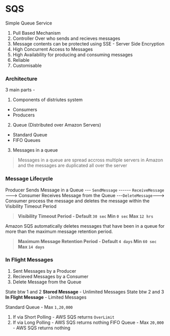 # SQS
Simple Queue Service
1. Pull Based Mechanism
2. Controller Over who sends and recieves messages
3. Message contents can be protected using SSE - Server Side Encryption
4. High Concurrent Access to Messages
5. High Availability for producing and consuming messages
6. Reliable
7. Customisable

### Architecture
3 main parts -
1. Components of distriutes system
  - Consumers
  - Producers
2. Queue (Distributed over Amazon Servers)
  - Standard Queue
  - FIFO Queues
3. Messages in a queue

> Messages in a queue are spread accross multiple servers in Amazon and the messages are duplicated all over the server

### Message Lifecycle
Producer Sends Message in a Queue --- `SendMessage` ------ `ReceiveMessage` ---> Consumer Receives Message from the Queue ---`DeleteMessage`---> Consumer process the message and deletes the message within the Visibility Timeout Period
> **Visibility Timeout Period - Default `30 sec` Min `0 sec` Max `12 hrs`**

Amazon SQS automatically deletes messages that have been in a queue for more than the maximum message retention period.

> **Maximum Message Retention Period - Default `4 days` Min `60 sec` Max `14 days`**

### In Flight Messages
1. Sent Messages by a Producer
2. Recieved Messages by a Consumer
3. Delete Message from the Queue

State btw 1 and 2 **Stored Message** - Unlimited Messages
State btw 2 and 3 **In Flight Message** - Limited Messages

Standard Queue - Max `1,20,000`
1. If via Short Polling - AWS SQS returns `OverLimit`
2. If via Long Polling - AWS SQS returns nothing
FIFO Queue - Max `20,000` - AWS SQS returns nothing
